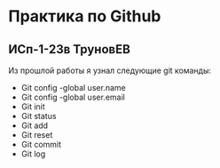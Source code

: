 # Практика по Github
## ИСп-1-23в ТруновЕВ
Из прошлой работы я узнал следующие git команды:
* Git config -global user.name
*	Git config -global user.email
*	Git init
*	Git status
*	Git add
*	Git reset
*	Git commit
*	Git log
